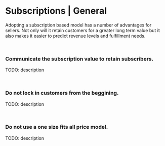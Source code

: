 # Subscriptions | General

Adopting a subscription based model has a number of advantages for sellers. Not only will it retain customers for a greater long term value but it also makes
it easier to predict revenue levels and fulfillment needs.

<br>


### Communicate the subscription value to retain subscribers.

TODO: description

<br>


### Do not lock in customers from the beggining.

TODO: description

<br>


### Do not use a one size fits all price model.

TODO: description

<br>


